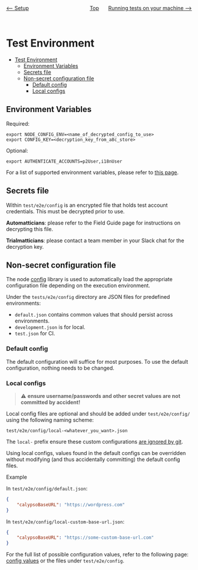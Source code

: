 <div style="width: 45%; float:left" align="left"><a href="./setup.md"><-- Setup</a> </div>
<div style="width: 5%; float:left" align="center"><a href="./../README.md">Top</a></div>
<div style="width: 45%; float:right"align="right"><a href="./tests_local.md">Running tests on your machine --></a> </div>

<br><br>

# Test Environment

<!-- TOC -->

- [Test Environment](#test-environment)
  - [Environment Variables](#environment-variables)
  - [Secrets file](#secrets-file)
  - [Non-secret configuration file](#non-secret-configuration-file)
    - [Default config](#default-config)
    - [Local configs](#local-configs)

<!-- /TOC -->

## Environment Variables

Required:

```
export NODE_CONFIG_ENV=<name_of_decrypted_config_to_use>
export CONFIG_KEY=<decryption_key_from_a8c_store>
```

Optional:

```
export AUTHENTICATE_ACCOUNTS=p2User,i18nUser
```

For a list of supported environment variables, please refer to [this page](environment_variables.md).

## Secrets file

Within `test/e2e/config` is an encrypted file that holds test account credentials. This must be decrypted prior to use.

**Automatticians**: please refer to the Field Guide page for instructions on decrypting this file.

**Trialmatticians**: please contact a team member in your Slack chat for the decryption key.

## Non-secret configuration file

The node [config](https://www.npmjs.com/package/config) library is used to automatically load the appropriate configuration file depending on the execution environment.

Under the `tests/e2e/config` directory are JSON files for predefined environments:

- `default.json` contains common values that should persist across environments.
- `development.json` is for local.
- `test.json` for CI.

### Default config

The default configuration will suffice for most purposes. To use the default configuration, nothing needs to be changed.

### Local configs

> :warning: **ensure username/passwords and other secret values are not committed by accident!**

Local config files are optional and should be added under `test/e2e/config/` using the following naming scheme:

```
test/e2e/config/local-<whatever_you_want>.json
```

The `local-` prefix ensure these custom configurations [are ignored by git](https://github.com/automattic/wp-calypso/blob/trunk/test/e2e/.gitignore#l12).

Using local configs, values found in the default configs can be overridden without modifying (and thus accidentally committing) the default config files.

Example

In `test/e2e/config/default.json`:

```json
{
	"calypsoBaseURL": "https://wordpress.com"
}
```

In `test/e2e/config/local-custom-base-url.json`:

```json
{
	"calypsoBaseURL": "https://some-custom-base-url.com"
}
```

For the full list of possible configuration values, refer to the following page: [config values](config_values.md) or the files under `test/e2e/config`.
